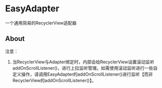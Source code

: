 # EasyAdapter
 一个通用简易的RecyclerView适配器


## About


注意：
1. 当RecyclerView与Adapter绑定时，内部会给RecyclerView设置滚动监听addOnScrollListener()，进行上拉监听管理。如需使用滚动监听进行一些自定义操作，请调用EasyAdapter的addOnScrollListener()进行监听【而非RecyclerView的addOnScrollListener()】。
